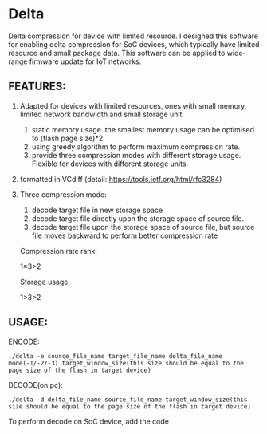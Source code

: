 # Delta
Delta compression for device with limited resource. I designed this software for enabling delta compression for SoC devices, which typically have limited resource and small package data. This software can be applied to wide-range firmware update for IoT networks. 

## FEATURES:

1. Adapted for devices with limited resources, ones with small memory, limited network bandwidth and small storage unit.

   1. static memory usage. the smallest memory usage can be optimised to (flash page size)*2
   2. using greedy algorithm to perform maximum compression rate.
   3. provide three compression modes with different storage usage. Flexible for devices with different storage units.

2. formatted in VCdiff (detail: https://tools.ietf.org/html/rfc3284)

3. Three compression mode:

   1. decode target file in new storage space
   2. decode target file directly upon the storage space of source file.
   3. decode target file upon the storage space of source file, but source file moves backward to perform better compression rate

   Compression rate rank:

   1≈3>2

   Storage usage:

   1>3>2

## USAGE:

ENCODE:

```
./delta -e source_file_name target_file_name delta_file_name mode(-1/-2/-3) target_window_size(this size should be equal to the page size of the flash in target device)
```

DECODE(on pc):

```
./delta -d delta_file_name source_file_name target_window_size(this size should be equal to the page size of the flash in target device)
```

To perform decode on SoC device, add the code 
